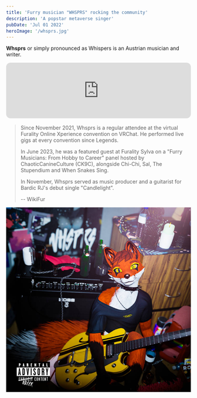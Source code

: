 ```yaml
---
title: 'Furry musician "WHSPRS" rocking the community'
description: 'A popstar metaverse singer'
pubDate: 'Jul 01 2022'
heroImage: '/whsprs.jpg'
---
```


**Whsprs** or simply pronounced as Whispers is an Austrian musician and writer.

<iframe style="border-radius:12px" src="https://open.spotify.com/embed/track/6Znko1vwkXU7ebLmQ0Nl4E?utm_source=generator&theme=0" width="100%" height="152" frameBorder="0" allowfullscreen="" allow="autoplay; clipboard-write; encrypted-media; fullscreen; picture-in-picture" loading="lazy"></iframe><br>

> Since November 2021, Whsprs is a regular attendee at the virtual Furality Online Xperience convention on VRChat. He performed live gigs at every convention since Legends. 
>
> In June 2023, he was a featured guest at Furality Sylva on a "Furry Musicians: From Hobby to Career" panel hosted by ChaoticCanineCulture (CK9C), alongside Chi-Chi, Sal, The Stupendium and When Snakes Sing.
>
> In November, Whsprs served as music producer and a guitarist for Bardic RJ's debut single "Candlelight".
>
> -- WikiFur

![Poster](../../../public/album.jpg)
